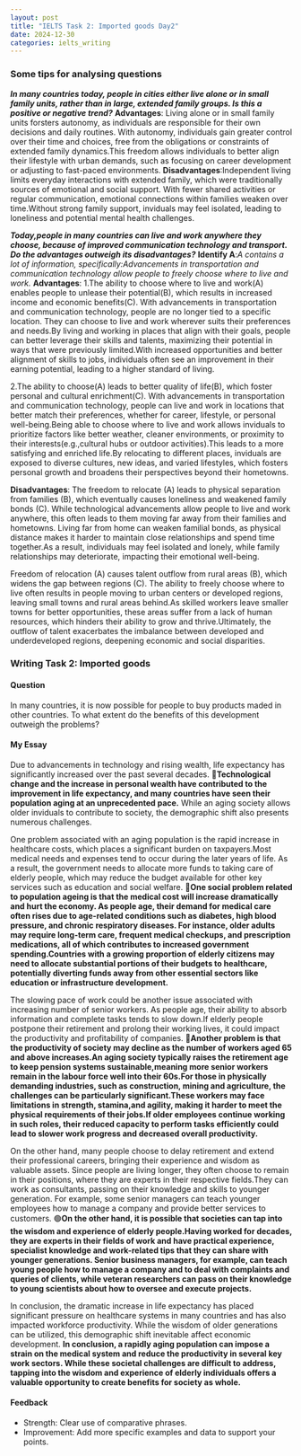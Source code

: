 ```yaml
---
layout: post
title: "IELTS Task 2: Imported goods Day2"
date: 2024-12-30
categories: ielts_writing
---
```


### Some tips for analysing questions
***In many countries today, people in cities either live alone or in small family units, rather than in large, extended family groups. Is this a positive or negative trend?***
**Advantages**:  Living alone or in small family units forsters autonomy, as individuals are responsible for their own decisions and daily routines. With autonomy, individuals gain greater control over their time and choices, free from the obligations or constraints of extended family dynamics.This freedom allows individuals to better align their lifestyle with urban demands, such as focusing on career development or adjusting to fast-paced environments.
**Disadvantages**:Independent living limits everyday interactions with extended family, which were traditionally sources of emotional and social support. With fewer shared activities or regular communication, emotional connections within families weaken over time.Without strong family support, inviduals may feel isolated, leading to loneliness and potential mental health challenges.

***Today,people in many countries can live and work anywhere they choose, because of improved communication technology and transport. Do the advantages outweigh its disadvantages?***
**Identify A**:*A contains a lot of information, specifically:Advancements in transportation and communication technology allow people to freely choose where to live and work.* 
**Advantages**: 
1.The ability to choose where to live and work(A) enables people to unlease their potential(B), which results in increased income and economic benefits(C).
With advancements in transportation and communication technology, people are no longer tied to a specific location. They can choose to live and work wherever suits their preferences and needs.By living and working in places that align with their goals, people can better leverage their skills and talents, maximizing their potential in ways that were previously limited.With increased opportunities and better alignment of skills to jobs, individuals often see an improvement in their earning potential, leading to a higher standard of living.

2.The ability to choose(A) leads to better quality of life(B), which foster personal and cultural enrichment(C).
With advancements in transportation and communication technology, people can live and work in locations that better match their preferences, whether for career, lifestyle, or personal well-being.Being able to choose where to live and work allows inviduals to prioritize factors like better weather, cleaner environments, or proximity to their interests(e.g.,cultural hubs or outdoor activities).This leads to a more satisfying and enriched life.By relocating to different places, inviduals are exposed to diverse cultures, new ideas, and varied lifestyles, which fosters personal growth and broadens their perspectives beyond their hometowns.

**Disadvantages**:
The freedom to relocate (A) leads to physical separation from families (B), which eventually causes loneliness and weakened family bonds (C).
While technological advancements allow people to live and work anywhere, this often leads to them moving far away from their families and hometowns. Living far from home can weaken familial bonds, as physical distance makes it harder to maintain close relationships and spend time together.As a result, individuals may feel isolated and lonely, while family relationships may deteriorate, impacting their emotional well-being.

 Freedom of relocation (A) causes talent outflow from rural areas (B), which widens the gap between regions (C).
 The ability to freely choose where to live often results in people moving to urban centers or developed regions, leaving small towns and rural areas behind.As skilled workers leave smaller towns for better opportunities, these areas suffer from a lack of human resources, which hinders their ability to grow and thrive.Ultimately, the outflow of talent exacerbates the imbalance between developed and underdeveloped regions, deepening economic and social disparities.

### Writing Task 2: Imported goods


#### Question
In many countries, it is now possible for people to buy products maded in other countries. To what extent do the benefits of this development outweigh the problems?

#### My Essay
Due to advancements in technology and rising wealth, life expectancy has significantly increased over the past several decades. 
🔴**Technological change and the increase in personal wealth have contributed to the improvement in life expectancy, and many countries have seen their population aging at an unprecedented pace.**
While an aging society allows older inviduals to contribute to society, the demographic shift also presents numerous challenges.

One problem associated with an aging population is the rapid increase in healthcare costs, which places a significant burden on taxpayers.Most medical needs and expenses tend to occur during the later years of life. As a result, the government needs to allocate more funds to taking care of elderly people, which may reduce the budget available for other key services such as education and social welfare.
🔴**One social problem related to population ageing is that the medical cost will increase dramatically and hurt the economy. As people age, their demand for medical care often rises due to age-related conditions such as diabetes, high blood pressure, and chronic respiratory diseases. For instance, older adults may require long-term care, frequent medical checkups, and prescription medications, all of which contributes to increased government spending.Countries with a growing proportion of elderly citizens may need to allocate substantial portions of their budgets to healthcare, potentially diverting funds away from other essential sectors like education or infrastructure development.**

The slowing pace of work could be another issue associated with increasing number of senior workers. As people age, their ability to absorb information and complete tasks tends to slow down.If elderly people postpone their retirement and prolong their working lives, it could impact the productivity and profitability of companies.
🔴**Another problem is that the productivity of society may decline as the number of workers aged 65 and above increases.An aging society typically raises the retirement age to keep pension systems sustainable,meaning more senior workers remain in the labour force well into their 60s.For those in physically demanding industries, such as construction, mining and agriculture, the challenges can be particularly significant.These workers may face limitations in strength, stamina,and agility, making it harder to meet the physical requirements of their jobs.If older employees continue working in such roles, their reduced capacity to perform tasks efficiently could lead to slower work progress and decreased overall productivity.**

On the other hand, many people choose to delay retirement and extend their professional careers, bringing their experience and wisdom as valuable assets. Since people are living longer, they often choose to remain in their positions, where they are experts in their respective fields.They can work as consultants, passing on their knowledge and skills to younger generation. For example, some senior managers can teach younger employees how to manage a company and provide better services to customers.
🟢**On the other hand, it is possible that societies can tap into the wisdom and experience of elderly people.Having worked for decades, they are experts in their fields of work and have practical experience, specialist knowledge and work-related tips that they can share with younger generations. Senior business managers, for example, can teach young people how to manage a company and to deal with complaints and queries of clients, while veteran researchers can pass on their knowledge to young scientists about how to oversee and execute projects.**

In conclusion, the dramatic increase in life expectancy has placed significant pressure on healthcare systems in many countries and has also impacted workforce productivity. While the wisdom of older generations can be utilized, this demographic shift inevitable affect economic development.
**In conclusion, a rapidly aging population can impose a strain on the medical system and reduce the productivity in several key work sectors. While these societal challenges are difficult to address, tapping into the wisdom and experience of elderly individuals offers a valuable opportunity to create benefits for society as whole.**





#### Feedback
- Strength: Clear use of comparative phrases.
- Improvement: Add more specific examples and data to support your points.
